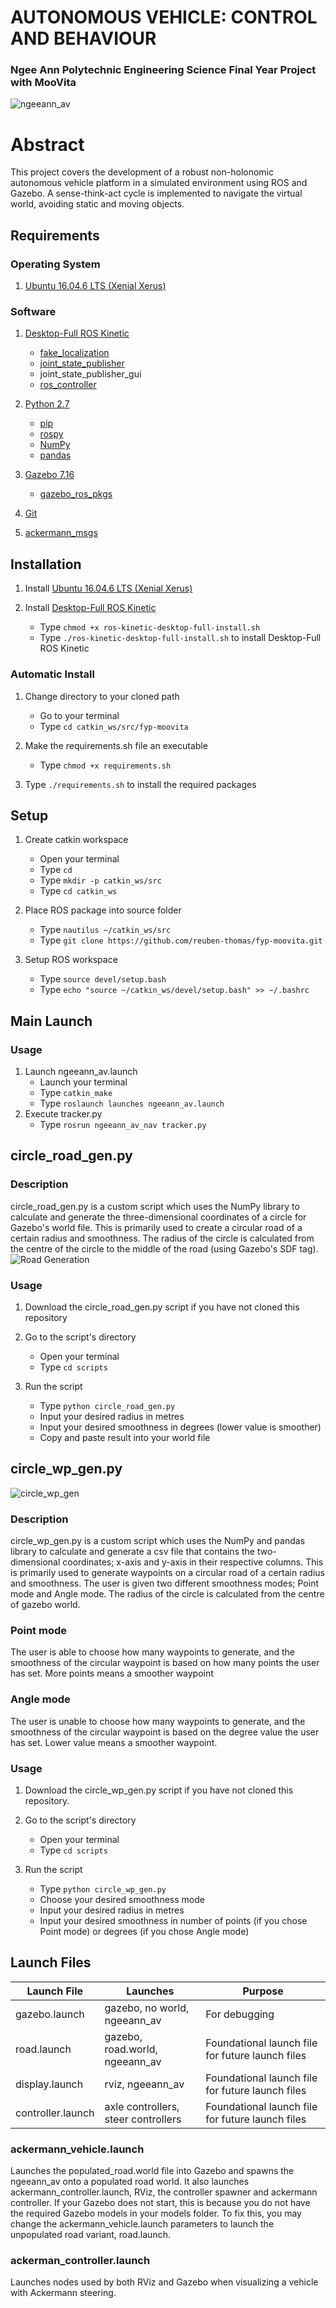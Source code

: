 # AUTONOMOUS VEHICLE: CONTROL AND BEHAVIOUR
### Ngee Ann Polytechnic Engineering Science Final Year Project with MooVita
![ngeeann_av](https://github.com/reuben-thomas/fyp-moovita/blob/master/screenshots/ngeeann_av_ultrawide.png?raw=true)

# Abstract
This project covers the development of a robust non-holonomic autonomous vehicle platform in a simulated environment using ROS and Gazebo. A sense-think-act cycle is implemented to navigate the virtual world, avoiding static and moving objects.

## Requirements
### Operating System
1. [Ubuntu 16.04.6 LTS (Xenial Xerus)](http://releases.ubuntu.com/16.04/)

### Software
1. [Desktop-Full ROS Kinetic](http://wiki.ros.org/kinetic/Installation/Ubuntu)
   - [fake_localization](http://wiki.ros.org/fake_localization)
   - [joint_state_publisher](http://wiki.ros.org/joint_state_publisher)
   - joint_state_publisher_gui
   - [ros_controller](http://wiki.ros.org/ros_control#Install)
	 
2. [Python 2.7](https://www.python.org/download/releases/2.7/)
   - [pip](https://pypi.org/project/pip/)
   - [rospy](http://wiki.ros.org/rospy)
   - [NumPy](https://pypi.org/project/numpy/)
   - [pandas](https://pandas.pydata.org/getting_started.html)
  
3. [Gazebo 7.16](http://gazebosim.org/tutorials?tut=install_ubuntu&ver=7.0&cat=install)
   - [gazebo_ros_pkgs](http://gazebosim.org/tutorials?tut=ros_installing&cat=connect_ros)

4. [Git](https://git-scm.com/download/linux)

5. [ackermann_msgs](https://github.com/ros-drivers/ackermann_msgs.git)

## Installation
1. Install [Ubuntu 16.04.6 LTS (Xenial Xerus)](http://releases.ubuntu.com/16.04/)

2. Install [Desktop-Full ROS Kinetic](http://wiki.ros.org/kinetic/Installation/Ubuntu)
   - Type `chmod +x ros-kinetic-desktop-full-install.sh`
   - Type `./ros-kinetic-desktop-full-install.sh` to install Desktop-Full ROS Kinetic

### Automatic Install
1. Change directory to your cloned path
   - Go to your terminal
   - Type `cd catkin_ws/src/fyp-moovita`
  
2. Make the requirements.sh file an executable
   - Type `chmod +x requirements.sh`

3. Type `./requirements.sh` to install the required packages
    
## Setup
1. Create catkin workspace
   - Open your terminal
   - Type `cd`
   - Type `mkdir -p catkin_ws/src`
   - Type `cd catkin_ws`
   
2. Place ROS package into source folder
   - Type `nautilus ~/catkin_ws/src`
   - Type `git clone https://github.com/reuben-thomas/fyp-moovita.git`
   
3. Setup ROS workspace
   - Type `source devel/setup.bash`
   - Type `echo "source ~/catkin_ws/devel/setup.bash" >> ~/.bashrc`
   
## Main Launch
### Usage
1. Launch ngeeann_av.launch
   - Launch your terminal
   - Type `catkin_make`
   - Type `roslaunch launches ngeeann_av.launch`
2. Execute tracker.py
   - Type `rosrun ngeeann_av_nav tracker.py`
   
## circle_road_gen.py 
### Description
circle_road_gen.py is a custom script which uses the NumPy library to calculate and generate the three-dimensional <point> coordinates of a circle for Gazebo's world file. This is primarily used to create a circular road of a certain radius and smoothness. The radius of the circle is calculated from the centre of the circle to the middle of the road (using Gazebo's SDF tag).
![Road Generation](https://github.com/reuben-thomas/fyp-moovita/blob/master/screenshots/road_gen.gif?raw=true)

### Usage
1. Download the circle_road_gen.py script if you have not cloned this repository

2. Go to the script's directory
   - Open your terminal
   - Type `cd scripts`

3. Run the script
   - Type `python circle_road_gen.py`
   - Input your desired radius in metres
   - Input your desired smoothness in degrees (lower value is smoother)
   - Copy and paste result into your world file
  
## circle_wp_gen.py
![circle_wp_gen](https://github.com/reuben-thomas/fyp-moovita/blob/master/screenshots/circle_wp_gen.png?raw=true)
### Description
circle_wp_gen.py is a custom script which uses the NumPy and pandas library to calculate and generate a csv file that contains the two-dimensional coordinates; x-axis and y-axis in their respective columns. This is primarily used to generate waypoints on a circular road of a certain radius and smoothness. The user is given two different smoothness modes; Point mode and Angle mode. The radius of the circle is calculated from the centre of gazebo world.

### Point mode
The user is able to choose how many waypoints to generate, and the smoothness of the circular waypoint is based on how many points the user has set. More points means a smoother waypoint

### Angle mode
The user is unable to choose how many waypoints to generate, and the smoothness of the circular waypoint is based on the degree value the user has set. Lower value means a smoother waypoint.

### Usage
1. Download the circle_wp_gen.py script if you have not cloned this repository.

2. Go to the script's directory
   - Open your terminal
   - Type `cd scripts`
   
3. Run the script
   - Type `python circle_wp_gen.py`
   - Choose your desired smoothness mode
   - Input your desired radius in metres
   - Input your desired smoothness in number of points (if you chose Point mode) or degrees (if you chose Angle mode)

## Launch Files
|Launch File|Launches|Purpose|
|-----------|--------|-------|
|gazebo.launch|gazebo, no world, ngeeann_av|For debugging
|road.launch|gazebo, road.world, ngeeann_av|Foundational launch file for future launch files
|display.launch|rviz, ngeeann_av|Foundational launch file for future launch files
|controller.launch|axle controllers, steer controllers|Foundational launch file for future launch files

### ackermann_vehicle.launch
Launches the populated_road.world file into Gazebo and spawns the ngeeann_av onto a populated road world. It also launches ackermann_controller.launch, RViz, the controller spawner and ackermann controller. If your Gazebo does not start, this is because you do not have the required Gazebo models in your models folder. To fix this, you may change the ackermann_vehicle.launch parameters to launch the unpopulated road variant, road.launch.

### ackerman_controller.launch
Launches nodes used by both RViz and Gazebo when visualizing a vehicle with Ackermann steering.
